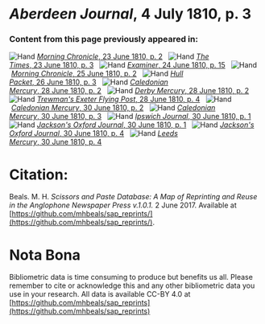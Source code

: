 # *Aberdeen Journal*, 4 July 1810, p. 3  
  
### Content from this page previously appeared in:  
![Hand](http://scissorsandpaste.net/wp-content/uploads/2017/06/smallhandpointer.png) [*Morning Chronicle*, 23 June 1810, p. 2](https://mhbeals.github.io/sap_html/Morning-Chronicle/Morning-Chronicle-23-June-1810-p-2)  
![Hand](http://scissorsandpaste.net/wp-content/uploads/2017/06/smallhandpointer.png) [*The Times*, 23 June 1810, p. 3](https://mhbeals.github.io/sap_html/The-Times/The-Times-23-June-1810-p-3)  
![Hand](http://scissorsandpaste.net/wp-content/uploads/2017/06/smallhandpointer.png) [*Examiner*, 24 June 1810, p. 15](https://mhbeals.github.io/sap_html/Examiner/Examiner-24-June-1810-p-15)  
![Hand](http://scissorsandpaste.net/wp-content/uploads/2017/06/smallhandpointer.png) [*Morning Chronicle*, 25 June 1810, p. 2](https://mhbeals.github.io/sap_html/Morning-Chronicle/Morning-Chronicle-25-June-1810-p-2)  
![Hand](http://scissorsandpaste.net/wp-content/uploads/2017/06/smallhandpointer.png) [*Hull Packet*, 26 June 1810, p. 3](https://mhbeals.github.io/sap_html/Hull-Packet/Hull-Packet-26-June-1810-p-3)  
![Hand](http://scissorsandpaste.net/wp-content/uploads/2017/06/smallhandpointer.png) [*Caledonian Mercury*, 28 June 1810, p. 2](https://mhbeals.github.io/sap_html/Caledonian-Mercury/Caledonian-Mercury-28-June-1810-p-2)  
![Hand](http://scissorsandpaste.net/wp-content/uploads/2017/06/smallhandpointer.png) [*Derby Mercury*, 28 June 1810, p. 2](https://mhbeals.github.io/sap_html/Derby-Mercury/Derby-Mercury-28-June-1810-p-2)  
![Hand](http://scissorsandpaste.net/wp-content/uploads/2017/06/smallhandpointer.png) [*Trewman's Exeter Flying Post*, 28 June 1810, p. 4](https://mhbeals.github.io/sap_html/Trewman's-Exeter-Flying-Post/Trewman's-Exeter-Flying-Post-28-June-1810-p-4)  
![Hand](http://scissorsandpaste.net/wp-content/uploads/2017/06/smallhandpointer.png) [*Caledonian Mercury*, 30 June 1810, p. 2](https://mhbeals.github.io/sap_html/Caledonian-Mercury/Caledonian-Mercury-30-June-1810-p-2)  
![Hand](http://scissorsandpaste.net/wp-content/uploads/2017/06/smallhandpointer.png) [*Caledonian Mercury*, 30 June 1810, p. 3](https://mhbeals.github.io/sap_html/Caledonian-Mercury/Caledonian-Mercury-30-June-1810-p-3)  
![Hand](http://scissorsandpaste.net/wp-content/uploads/2017/06/smallhandpointer.png) [*Ipswich Journal*, 30 June 1810, p. 1](https://mhbeals.github.io/sap_html/Ipswich-Journal/Ipswich-Journal-30-June-1810-p-1)  
![Hand](http://scissorsandpaste.net/wp-content/uploads/2017/06/smallhandpointer.png) [*Jackson's Oxford Journal*, 30 June 1810, p. 1](https://mhbeals.github.io/sap_html/Jackson's-Oxford-Journal/Jackson's-Oxford-Journal-30-June-1810-p-1)  
![Hand](http://scissorsandpaste.net/wp-content/uploads/2017/06/smallhandpointer.png) [*Jackson's Oxford Journal*, 30 June 1810, p. 4](https://mhbeals.github.io/sap_html/Jackson's-Oxford-Journal/Jackson's-Oxford-Journal-30-June-1810-p-4)  
![Hand](http://scissorsandpaste.net/wp-content/uploads/2017/06/smallhandpointer.png) [*Leeds Mercury*, 30 June 1810, p. 4](https://mhbeals.github.io/sap_html/Leeds-Mercury/Leeds-Mercury-30-June-1810-p-4)  


# Citation: 

Beals. M. H. *Scissors and Paste Database: A Map of Reprinting and Reuse in the Anglophone Newspaper Press v.1.0.1.* 2 June 2017. Available at [https://github.com/mhbeals/sap_reprints/](https://github.com/mhbeals/sap_reprints/). 

# Nota Bona

Bibliometric data is time consuming to produce but benefits us all. Please remember to cite or acknowledge this and any other bibliometric data you use in your research. All data is available CC-BY 4.0 at [https://github.com/mhbeals/sap_reprints](https://github.com/mhbeals/sap_reprints)